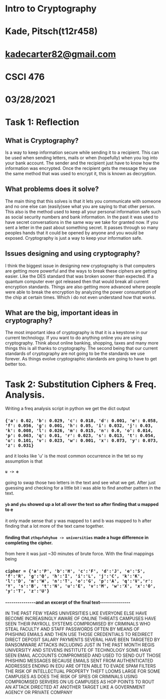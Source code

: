 # Intro to Cryptography
# Kade, Pitsch(t12r458)
# kadecarter82@gmail.com
# CSCI 476

# 03/28/2021



# Task 1: Reflection

## What is Cryptography?
Is a way to keep information secure while sending it 
to a recipient. This can be used when sending letters, 
mails or when (hopefully) when you log into your bank 
account. The sender and the recipient just have to know 
how the information was encrypted. Once the recipient 
gets the message they use the same method that was used 
to encrypt it, this is known as decryption.

## What problems does it solve?
The main thing that this solves is that it lets you 
communicate with someone and no one else can (easily)see 
what you are saying to that other person. This
also is the method used to keep all your personal 
information safe such as social security numbers and bank information.
In the past it was used to have secret conversations
in the same way we take for granted now. If you sent a
letter in the past about something secret. It passes through
so many peoples hands that it could be opened by anyone and you
would be exposed. Cryptography is just a way to keep your
information safe.

## Issues designing and using cryptography?
I think the biggest issue in designing new cryptography is that
computers are getting more powerful and the ways to break
these ciphers are getting easier. Like the DES standard that
was broken sooner than expected. If a quantum computer ever 
got released then that would break all current encryption standards.
Things are also getting more advanced where people were able to
break the encryption by analyzing the power consumption of the
chip at certain times. Which i do not even understand how that
works.

## What are the big, important ideas in cryptography?
The most important idea of cryptography is that it is a keystone
in our current technology. If you want to do anything online you are
using cryptography. Think about online banking, shopping, taxes and many more things
this is all thanks to cryptography. The second being that our current standards
of cryptography are not going to be the standards we use forever. As things evolve 
cryptographic standards are going to have to get better too.

# Task 2: Substitution Ciphers & Freq. Analysis.
Writing a freq analysis script in python we get the dict output 

### `{'a': 0.02, 'b': 0.029, 'c': 0.018, 'd': 0.001, 'e': 0.058, 'f': 0.056, 'g': 0.001, 'h': 0.05, 'i': 0.032, 'j': 0.03, 'k': 0.008, 'l': 0.026, 'm': 0.015, 'n': 0.0, 'o': 0.014, 'p': 0.063, 'q': 0.01, 'r': 0.023, 's': 0.013, 't': 0.054, 'u': 0.101, 'v': 0.023, 'w': 0.001, 'x': 0.073, 'y': 0.073, 'z': 0.031}`

and it looks like 'u' is the most common occurrence in the tet so my assumption is that 
#### `u -> e`
going to swap those two letters in the text and see what we get. 
After just guessing and checking for a little bit i was able to find another pattern in the text.
#### `yb` and `ybu` showed up a lot all over the text so after finding that u mapped to e
it only made sense that y was mapped to t and b was mapped to h after finding that a lot more of the text came together.
#### finding that `zthqufehyhue -> universities` made a huge difference in completing the cipher. 
from here it was just ~30 minutes of brute force.
With the final mappings being

### `cipher = {'a':'P', 'b':'H', 'c':'F', 'd':'J', 'e':'S', 'f':'R', 'g':'Q', 'h':'I', 'i':'L', 'j':'C', 'k':'K', 'l':'D', 'm':'W', 'n':'T', 'o':'G', 'p':'A', 'q':'V','r': 'Y', 's':'B', 't':'N', 'u':'E', 'v':'M', 'w':'X', 'x':'O', 'y':'T', 'z':'U'}`

#### ---------------and an excerpt of the final text---------------

IN THE PAST FEW YEARS UNIVERSITIES LIKE EVERYONE ELSE HAVE BECOME INCREASINGLY
AWARE OF ONLINE THREATS CAMPUSES HAVE SEEN THEIR PAYROLL SYSTEMS COMPROMISED BY
 CRIMINALS WHO STEAL FACULTY AND STAFF PASSWORDS OFTEN BY MEANS OF PHISHING EMAILS
 AND THEN USE THOSE CREDENTIALS TO REDIRECT DIRECT DEPOSIT SALARY PAYMENTS
SEVERAL HAVE BEEN TARGETED BY RANSOMWARE ATTACKS INCLUDING JUST IN THE PAST MONTH
REGIS UNIVERSITY AND STEVENS INSTITUTE OF TECHNOLOGY SOME HAVE SEEN EMAIL ACCOUNTS
COMPROMISED AND USED TO SEND OUT THOSE PHISHING MESSAGES BECAUSE EMAILS
SENT FROM AUTHENTICATED ADDRESSES ENDING IN EDU ARE OFTEN ABLE TO EVADE SPAM FILTERS
THE RISK OF INTELLECTUAL PROPERTY THEFT LOOMS LARGE FOR SOME CAMPUSES AS
 DOES THE RISK OF SPIES OR CRIMINALS USING COMPROMISED SERVERS ON US CAMPUSES
AS HOP POINTS TO ROUT AN ATTACK DIRECTED AT ANOTHER TARGET LIKE A GOVERNMENT
AGENCY OR PRIVATE COMPANY


